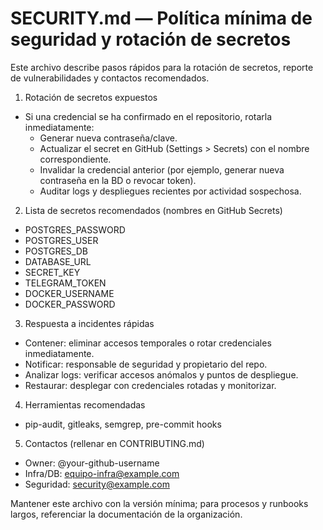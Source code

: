 # SECURITY.md — Política mínima de seguridad y rotación de secretos

Este archivo describe pasos rápidos para la rotación de secretos, reporte de vulnerabilidades
y contactos recomendados.

1) Rotación de secretos expuestos
- Si una credencial se ha confirmado en el repositorio, rotarla inmediatamente:
  - Generar nueva contraseña/clave.
  - Actualizar el secret en GitHub (Settings > Secrets) con el nombre correspondiente.
  - Invalidar la credencial anterior (por ejemplo, generar nueva contraseña en la BD o revocar token).
  - Auditar logs y despliegues recientes por actividad sospechosa.

2) Lista de secretos recomendados (nombres en GitHub Secrets)
- POSTGRES_PASSWORD
- POSTGRES_USER
- POSTGRES_DB
- DATABASE_URL
- SECRET_KEY
- TELEGRAM_TOKEN
- DOCKER_USERNAME
- DOCKER_PASSWORD

3) Respuesta a incidentes rápidas
- Contener: eliminar accesos temporales o rotar credenciales inmediatamente.
- Notificar: responsable de seguridad y propietario del repo.
- Analizar logs: verificar accesos anómalos y puntos de despliegue.
- Restaurar: desplegar con credenciales rotadas y monitorizar.

4) Herramientas recomendadas
- pip-audit, gitleaks, semgrep, pre-commit hooks

5) Contactos (rellenar en CONTRIBUTING.md)
- Owner: @your-github-username
- Infra/DB: equipo-infra@example.com
- Seguridad: security@example.com

Mantener este archivo con la versión mínima; para procesos y runbooks largos, referenciar la documentación de la organización.
